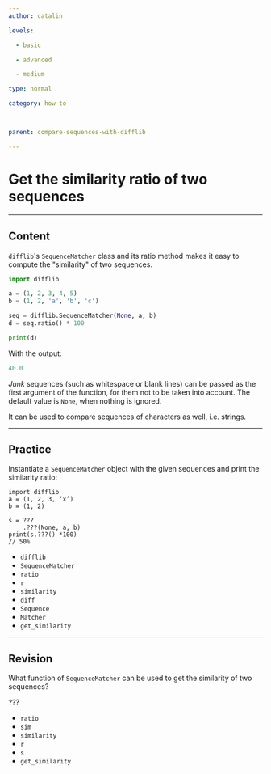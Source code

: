 ```yaml
---
author: catalin

levels:

  - basic

  - advanced

  - medium

type: normal

category: how to



parent: compare-sequences-with-difflib

---
```


# Get the similarity ratio of two sequences

---
## Content

`difflib`'s `SequenceMatcher` class and its ratio method makes it easy to compute  the "similarity" of two sequences. 

```python
import difflib

a = (1, 2, 3, 4, 5)
b = (1, 2, 'a', 'b', 'c')

seq = difflib.SequenceMatcher(None, a, b)
d = seq.ratio() * 100

print(d)

```
With the output:
```python
40.0
```
*Junk* sequences (such as whitespace or blank lines) can be passed as the first argument of the function, for them not to be taken into account. The default value is `None`, when nothing is ignored.

It can be used to compare sequences of characters as well, i.e. strings.

---
## Practice

Instantiate a `SequenceMatcher` object with the given sequences and print the similarity ratio:

```
import difflib
a = (1, 2, 3, ‘x’)
b = (1, 2)

s = ???
    .???(None, a, b)
print(s.???() *100)
// 50%
```


* `difflib`
* `SequenceMatcher`
* `ratio`
* `r`
* `similarity`
* `diff`
* `Sequence`
* `Matcher`
* `get_similarity`

---
## Revision

What function of `SequenceMatcher`  can be used to get the similarity of two sequences?

???


* `ratio`
* `sim`
* `similarity`
* `r`
* `s`
* `get_similarity`

